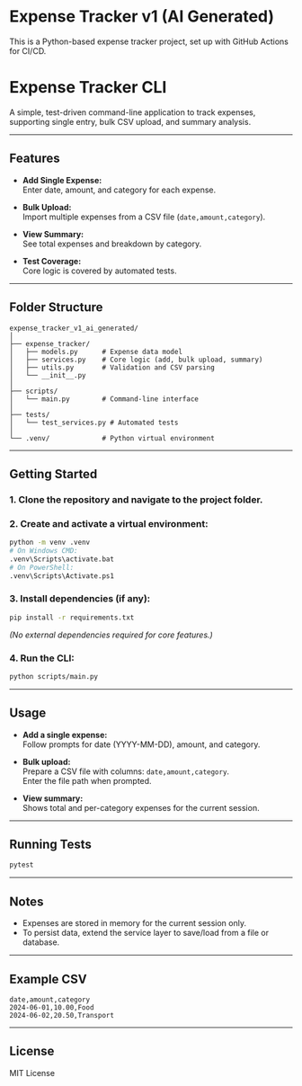# Expense Tracker v1 (AI Generated)

This is a Python-based expense tracker project, set up with GitHub Actions for CI/CD.
# Expense Tracker CLI

A simple, test-driven command-line application to track expenses, supporting single entry, bulk CSV upload, and summary analysis.

---

## Features

- **Add Single Expense:**  
  Enter date, amount, and category for each expense.

- **Bulk Upload:**  
  Import multiple expenses from a CSV file (`date,amount,category`).

- **View Summary:**  
  See total expenses and breakdown by category.

- **Test Coverage:**  
  Core logic is covered by automated tests.

---

## Folder Structure

```
expense_tracker_v1_ai_generated/
│
├── expense_tracker/
│   ├── models.py      # Expense data model
│   ├── services.py    # Core logic (add, bulk upload, summary)
│   ├── utils.py       # Validation and CSV parsing
│   └── __init__.py
│
├── scripts/
│   └── main.py        # Command-line interface
│
├── tests/
│   └── test_services.py # Automated tests
│
└── .venv/             # Python virtual environment
```

---

## Getting Started

### 1. Clone the repository and navigate to the project folder.

### 2. Create and activate a virtual environment:

```sh
python -m venv .venv
# On Windows CMD:
.venv\Scripts\activate.bat
# On PowerShell:
.venv\Scripts\Activate.ps1
```

### 3. Install dependencies (if any):

```sh
pip install -r requirements.txt
```
*(No external dependencies required for core features.)*

### 4. Run the CLI:

```sh
python scripts/main.py
```

---

## Usage

- **Add a single expense:**  
  Follow prompts for date (YYYY-MM-DD), amount, and category.

- **Bulk upload:**  
  Prepare a CSV file with columns: `date,amount,category`.  
  Enter the file path when prompted.

- **View summary:**  
  Shows total and per-category expenses for the current session.

---

## Running Tests

```sh
pytest
```

---

## Notes

- Expenses are stored in memory for the current session only.
- To persist data, extend the service layer to save/load from a file or database.

---

## Example CSV

```csv
date,amount,category
2024-06-01,10.00,Food
2024-06-02,20.50,Transport
```

---

## License

MIT License